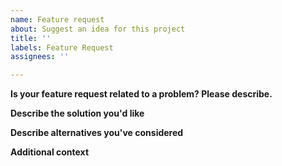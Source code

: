 ```yaml
---
name: Feature request
about: Suggest an idea for this project
title: ''
labels: Feature Request
assignees: ''

---
```


**Is your feature request related to a problem? Please describe.**
<!--
A clear and concise description of what the problem is.
-->

**Describe the solution you'd like**
<!--
A clear and concise description of what you want to happen.
-->

**Describe alternatives you've considered**
<!--
A clear and concise description of any alternative solutions or features you've considered.
-->

**Additional context**
<!--
Add any other context or graphics (drag-and-drop an image) about the feature request here.
-->
